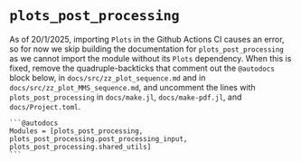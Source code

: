 `plots_post_processing`
=======================

As of 20/1/2025, importing `Plots` in the Github Actions CI causes an error, so
for now we skip building the documentation for `plots_post_processing` as we
cannot import the module without its `Plots` dependency. When this is fixed,
remove the quadruple-backticks that comment out the `@autodocs` block below, in
`docs/src/zz_plot_sequence.md` and in `docs/src/zz_plot_MMS_sequence.md`, and
uncomment the lines  with `plots_post_processing` in `docs/make.jl`,
`docs/make-pdf.jl`, and `docs/Project.toml`.
````
```@autodocs
Modules = [plots_post_processing, plots_post_processing.post_processing_input, plots_post_processing.shared_utils]
```
````
